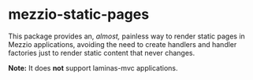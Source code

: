 # mezzio-static-pages

This package provides an, _almost,_ painless way to render static pages in Mezzio applications,
avoiding the need to create handlers and handler factories just to render static content that never changes.

**Note:** It does **not** support laminas-mvc applications.
